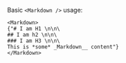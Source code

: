 Basic `<Markdown />` usage:
```
<Markdown>
{"# I am H1 \n\n\
## I am h2 \n\n\
### I am H3 \n\n\
This is *some* _Markdown__ content"}
</Markdown>
```
